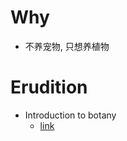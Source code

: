 # Why
- 不养宠物, 只想养植物
# Erudition
- Introduction to botany
  - [link](http://herba.msu.ru/shipunov/school/biol_154/textbook/intro_botany.pdf)